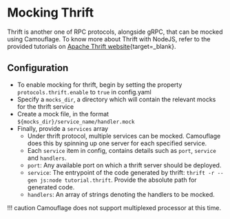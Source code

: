# Mocking Thrift

Thrift is another one of RPC protocols, alongside gRPC, that can be mocked using Camouflage. To know more about Thrift with NodeJS, refer to the provided tutorials on [Apache Thrift website](https://thrift.apache.org/tutorial/nodejs.html){target=\_blank}.

## Configuration

- To enable mocking for thrift, begin by setting the property `protocols.thrift.enable` to `true` in config.yaml
- Specify a `mocks_dir`, a directory which will contain the relevant mocks for the thrift service
- Create a mock file, in the format `${mocks_dir}/service_name/handler.mock`
- Finally, provide a `services` array
    - Under thrift protocol, multiple services can be mocked. Camouflage does this by spinning up one server for each specified service.
    - Each `service` item in config, contains details such as `port`, `service` and `handlers`.
    - `port`: Any available port on which a thrift server should be deployed.
    - `service`: The entrypoint of the code generated by thrift: `thrift -r --gen js:node tutorial.thrift`. Provide the absolute path for generated code.
    - `handlers`: An array of strings denoting the handlers to be mocked.


!!! caution
    Camouflage does not support multiplexed processor at this time.